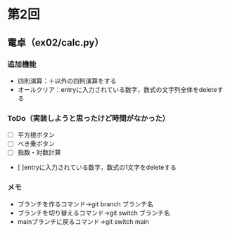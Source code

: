 # 第2回
## 電卓（ex02/calc.py）
### 追加機能
- 四則演算：＋以外の四則演算をする
- オールクリア：entryに入力されている数字，数式の文字列全体をdeleteする
### ToDo（実装しようと思ったけど時間がなかった）
- [ ] 平方根ボタン
- [ ] べき乗ボタン
- [ ] 指数・対数計算
- [ ]entryに入力されている数字，数式の1文字をdeleteする

### メモ
- ブランチを作るコマンド→git branch ブランチ名
- ブランチを切り替えるコマンド→git switch ブランチ名
- mainブランチに戻るコマンド→git switch main